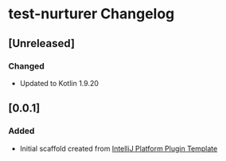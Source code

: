 <!-- Keep a Changelog guide -> https://keepachangelog.com -->

# test-nurturer Changelog

## [Unreleased]
### Changed
- Updated to Kotlin 1.9.20

## [0.0.1]
### Added
- Initial scaffold created from [IntelliJ Platform Plugin Template](https://github.com/JetBrains/intellij-platform-plugin-template)
